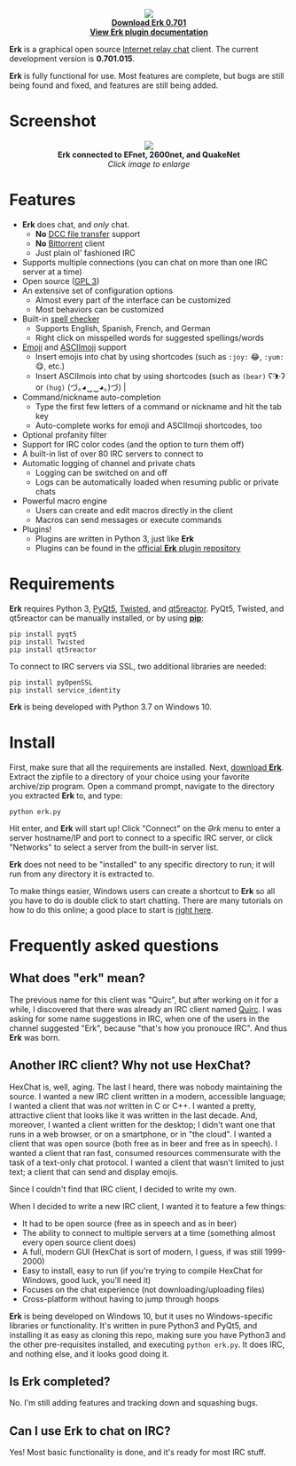 
<p align="center">
	<img src="https://github.com/nutjob-laboratories/erk/raw/master/images/logo_200x200.png"><br>
	<a href="https://github.com/nutjob-laboratories/erk/raw/master/downloads/erk-latest.zip"><b>Download Erk 0.701</b></a><br>
	<a href="https://github.com/nutjob-laboratories/erk/blob/master/documentation/Erk_Plugin_Guide.pdf"><b>View Erk plugin documentation</b></a>
</p>

**Erk** is a graphical open source [Internet relay chat](https://en.wikipedia.org/wiki/Internet_Relay_Chat) client. The current development version is **0.701.015**.

**Erk** is fully functional for use. Most features are complete, but bugs are still being found and fixed, and features are still being added.

# Screenshot

<p align="center">
	<a href="https://github.com/nutjob-laboratories/erk/raw/master/images/screenshot_full.png"><img src="https://github.com/nutjob-laboratories/erk/raw/master/images/screenshot.png"></a><br>
	<b>Erk connected to EFnet, 2600net, and QuakeNet</b><br>
	<i>Click image to enlarge</i><br>
</p>

# Features

* **Erk** does chat, and _only_ chat.
	* **No** [DCC file transfer](https://en.wikipedia.org/wiki/Direct_Client-to-Client) support
	* **No** [Bittorrent](https://en.wikipedia.org/wiki/BitTorrent) client
	* Just plain ol' fashioned IRC
* Supports multiple connections (you can chat on more than one IRC server at a time)
* Open source ([GPL 3](https://www.gnu.org/licenses/gpl-3.0.en.html))
* An extensive set of configuration options
	* Almost every part of the interface can be customized
	* Most behaviors can be customized
* Built-in [spell checker](https://github.com/barrust/pyspellchecker)
	* Supports English, Spanish, French, and German
	* Right click on misspelled words for suggested spellings/words
* [Emoji](https://en.wikipedia.org/wiki/Emoji) and [ASCIImoji](https://github.com/hpcodecraft/ASCIImoji) support
	* Insert emojis into chat by using shortcodes (such as `:joy:` :joy:, `:yum:` :yum:, etc.)
	* Insert ASCIImois into chat by using shortcodes (such as `(bear)` ʕ·͡ᴥ·ʔ or `(hug)` (づ｡◕‿‿◕｡)づ)                                                                              |
* Command/nickname auto-completion
	* Type the first few letters of a command or nickname and hit the tab key
	* Auto-complete works for emoji and ASCIImoji shortcodes, too
* Optional profanity filter
* Support for IRC color codes (and the option to turn them off)
* A built-in list of over 80 IRC servers to connect to
* Automatic logging of channel and private chats
	* Logging can be switched on and off
	* Logs can be automatically loaded when resuming public or private chats
* Powerful macro engine
	* Users can create and edit macros directly in the client
	* Macros can send messages or execute commands
* Plugins!
	* Plugins are written in Python 3, just like **Erk**
	* Plugins can be found in the [official **Erk** plugin repository](https://github.com/nutjob-laboratories/erk-plugins)

# Requirements
**Erk** requires Python 3, [PyQt5](https://pypi.org/project/PyQt5/), [Twisted](https://twistedmatrix.com/trac/), and [qt5reactor](https://github.com/sunu/qt5reactor). PyQt5, Twisted, and qt5reactor can be manually installed, or by using [**pip**](https://pypi.org/project/pip/):

    pip install pyqt5
    pip install Twisted
    pip install qt5reactor

To connect to IRC servers via SSL, two additional libraries are needed:

    pip install pyOpenSSL
    pip install service_identity

**Erk** is being developed with Python 3.7 on Windows 10.

# Install

First, make sure that all the requirements are installed. Next, [download **Erk**](https://github.com/nutjob-laboratories/erk/raw/master/downloads/erk-latest.zip). Extract the zipfile to a directory of your choice using your favorite archive/zip program. Open a command prompt, navigate to the directory you extracted **Erk** to, and type:

	python erk.py

Hit enter, and **Erk** will start up! Click "Connect" on the _Ərk_ menu to enter a server hostname/IP and port to connect to a specific IRC server, or click "Networks" to select a server from the built-in server list.

**Erk** does not need to be "installed" to any specific directory to run; it will run from any directory it is extracted to.

To make things easier, Windows users can create a shortcut to **Erk** so all you have to do is double click to start chatting. There are many tutorials on how to do this online; a good place to start is [right here](https://therenegadecoder.com/code/how-to-make-a-python-script-shortcut-with-arguments/).

# Frequently asked questions

## What does "erk" mean?

The previous name for this client was "Quirc", but after working on it for a while, I discovered that there was already an IRC client named [Quirc](https://quirc.org/). I was asking for some name suggestions in IRC, when one of the users in the channel suggested "Erk", because "that's how you pronouce IRC". And thus **Erk** was born.

## Another IRC client? Why not use HexChat?

HexChat is, well, aging. The last I heard, there was nobody maintaining the source. I wanted a new IRC client written in a modern, accessible language; I wanted a client that was *not* written in C or C++. I wanted a pretty, attractive client that looks like it was written in the last decade. And, moreover, I wanted a client written for the desktop; I didn't want one that runs in a web browser, or on a smartphone, or in "the cloud". I wanted a client that was open source (both free as in beer and free as in speech).  I wanted a client that ran fast, consumed resources commensurate with the task of a text-only chat protocol.  I wanted a client that wasn't limited to just text;  a client that can send and display emojis.

Since I couldn't find that IRC client, I decided to write my own.

When I decided to write a new IRC client, I wanted it to feature a few things:

* It had to be open source (free as in speech and as in beer)
* The ability to connect to multiple servers at a time (something almost every open source client does)
* A full, modern GUI (HexChat is sort of modern, I guess, if was still 1999-2000)
* Easy to install, easy to run (if you're trying to compile HexChat for Windows, good luck, you'll need it)
* Focuses on the chat experience (not downloading/uploading files)
* Cross-platform without having to jump through hoops

**Erk** is being developed on Windows 10, but it uses no Windows-specific libraries or functionality. It's written in pure Python3 and PyQt5, and installing it as easy as cloning this repo, making sure you have Python3 and the other pre-requisites installed, and executing `python erk.py`. It does IRC, and nothing else, and it looks good doing it.

## Is **Erk** completed?

No. I'm still adding features and tracking down and squashing bugs.

## Can I use **Erk** to chat on IRC?

Yes! Most basic functionality is done, and it's ready for most IRC stuff.

